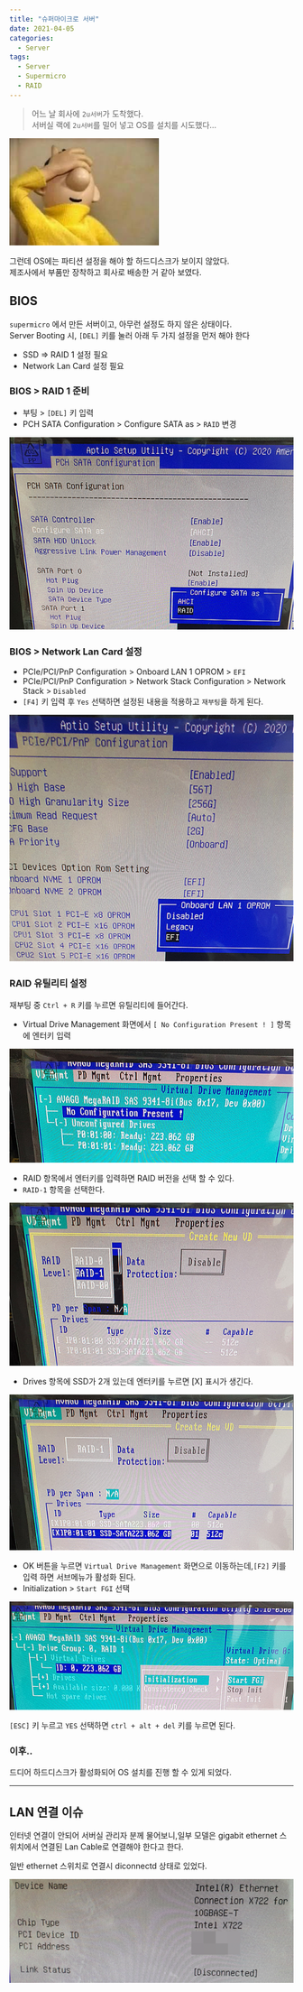 ```yaml
---
title: "슈퍼마이크로 서버"
date: 2021-04-05
categories:
  - Server
tags:
  - Server
  - Supermicro
  - RAID
---
```


> 어느 날 회사에 `2u서버`가 도착했다.  
> 서버실 랙에 `2u서버`를 밀어 넣고 OS를 설치를 시도했다…

![](/images/2021-04-05-supermicro/oh.jpg)

그런데 OS에는 파티션 설정을 해야 할 하드디스크가 보이지 않았다.  
제조사에서 부품만 장착하고 회사로 배송한 거 같아 보였다.

## **BIOS**

`supermicro` 에서 만든 서버이고, 아무런 설정도 하지 않은 상태이다.  
Server Booting 시, `[DEL]` 키를 눌러 아래 두 가지 설정을 먼저 해야 한다

- SSD => RAID 1 설정 필요
- Network Lan Card 설정 필요

### **BIOS > RAID 1 준비**

- 부팅 > `[DEL]` 키 입력
- PCH SATA Configuration > Configure SATA as > `RAID` 변경

![](/images/2021-04-05-supermicro/raid1_01.png)

### **BIOS > Network Lan Card 설정**

- PCIe/PCI/PnP Configuration > Onboard LAN 1 OPROM > `EFI`
- PCIe/PCI/PnP Configuration > Network Stack Configuration > Network Stack > `Disabled`
- `[F4]` 키 입력 후 `Yes` 선택하면 설정된 내용을 적용하고 `재부팅`을 하게 된다.

![](/images/2021-04-05-supermicro/raid1_02.png)

### **RAID 유틸리티 설정**

재부팅 중 `Ctrl + R` 키를 누르면 유틸리티에 들어간다.

- Virtual Drive Management 화면에서 `[ No Configuration Present ! ]` 항목에 엔터키 입력

![](/images/2021-04-05-supermicro/raid1_03.png)

- RAID 항목에서 엔터키를 입력하면 RAID 버전을 선택 할 수 있다.
- `RAID-1` 항목을 선택한다.

![](/images/2021-04-05-supermicro/raid1_04.png)

- Drives 항목에 SSD가 2개 있는데 엔터키를 누르면 [X] 표시가 생긴다.

![](/images/2021-04-05-supermicro/raid1_05.png)

- OK 버튼을 누르면 `Virtual Drive Management` 화면으로 이동하는데,`[F2]` 키를 입력 하면 서브메뉴가 활성화 된다.
- Initialization > `Start FGI` 선택

![](/images/2021-04-05-supermicro/raid1_06.png)

`[ESC]` 키 누르고 `YES` 선택하면 `ctrl + alt + del` 키를 누르면 된다.

### **이후..**

드디어 하드디스크가 활성화되어 OS 설치를 진행 할 수 있게 되었다.

---

## **LAN 연결 이슈**

인터넷 연결이 안되어 서버실 관리자 분께 물어보니,일부 모델은 gigabit ethernet 스위치에서 연결된 Lan Cable로 연결해야 한다고 한다.

일반 ethernet 스위치로 연결시 diconnectd 상태로 있었다.

![](/images/2021-04-05-supermicro/raid1_07.png)